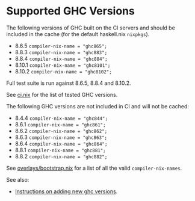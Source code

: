 # Supported GHC Versions

The following versions of GHC built on the CI servers and should be included
in the cache (for the default haskell.nix `nixpkgs`).

* 8.6.5 `compiler-nix-name = "ghc865";`
* 8.8.3 `compiler-nix-name = "ghc883";`
* 8.8.4 `compiler-nix-name = "ghc884";`
* 8.10.1 `compiler-nix-name = "ghc8101";`
* 8.10.2 `compiler-nix-name = "ghc8102";`

Full test suite is run against 8.6.5, 8.8.4 and 8.10.2.

See [ci.nix](https://github.com/input-output-hk/haskell.nix/blob/master/ci.nix)
for the list of tested GHC versions.

The following GHC versions are not included in CI and will not be cached:

* 8.4.4 `compiler-nix-name = "ghc844";`
* 8.6.1 `compiler-nix-name = "ghc861";`
* 8.6.2 `compiler-nix-name = "ghc862";`
* 8.6.3 `compiler-nix-name = "ghc863";`
* 8.6.4 `compiler-nix-name = "ghc864";`
* 8.8.1 `compiler-nix-name = "ghc881";`
* 8.8.2 `compiler-nix-name = "ghc882";`

See [overlays/bootstrap.nix](https://github.com/input-output-hk/haskell.nix/blob/master/overlays/bootstrap.nix)
for a list of all the valid `compiler-nix-names`.

See also:

* [Instructions on adding new ghc versions](adding-new-ghc.md).
